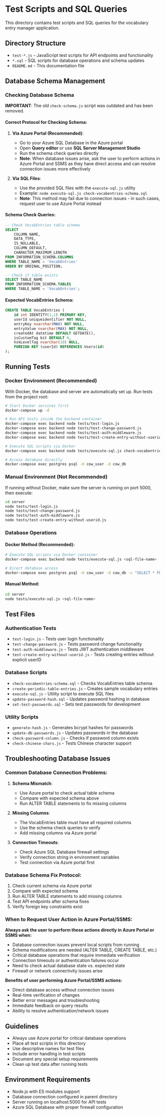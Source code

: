 # Test Scripts and SQL Queries

This directory contains test scripts and SQL queries for the vocabulary entry manager application.

## Directory Structure

- `test-*.js` - JavaScript test scripts for API endpoints and functionality
- `*.sql` - SQL scripts for database operations and schema updates
- `README.md` - This documentation file

## Database Schema Management

### Checking Database Schema

**IMPORTANT**: The old `check-schema.js` script was outdated and has been removed.

#### Correct Protocol for Checking Schema:

1. **Via Azure Portal (Recommended)**:
   - Go to your Azure SQL Database in the Azure portal
   - Open **Query editor** or use **SQL Server Management Studio**
   - Run the schema check queries directly
   - **Note**: When database issues arise, ask the user to perform actions in Azure Portal and SSMS as they have direct access and can resolve connection issues more effectively

2. **Via SQL Files**:
   - Use the provided SQL files with the `execute-sql.js` utility
   - Example: `node execute-sql.js check-vocabentries-schema.sql`
   - **Note**: This method may fail due to connection issues - in such cases, request user to use Azure Portal instead

#### Schema Check Queries:

```sql
-- Check VocabEntries table schema
SELECT 
    COLUMN_NAME,
    DATA_TYPE,
    IS_NULLABLE,
    COLUMN_DEFAULT,
    CHARACTER_MAXIMUM_LENGTH
FROM INFORMATION_SCHEMA.COLUMNS 
WHERE TABLE_NAME = 'VocabEntries' 
ORDER BY ORDINAL_POSITION;

-- Check if table exists
SELECT TABLE_NAME 
FROM INFORMATION_SCHEMA.TABLES 
WHERE TABLE_NAME = 'VocabEntries';
```

#### Expected VocabEntries Schema:

```sql
CREATE TABLE VocabEntries (
    id int IDENTITY(1,1) PRIMARY KEY,
    userId uniqueidentifier NOT NULL,
    entryKey nvarchar(MAX) NOT NULL,
    entryValue nvarchar(MAX) NOT NULL,
    createdAt datetime DEFAULT GETDATE(),
    isCustomTag bit DEFAULT 0,
    hskLevelTag nvarchar(10) NULL,
    FOREIGN KEY (userId) REFERENCES Users(id)
);
```

## Running Tests

### Docker Environment (Recommended)

With Docker, the database and server are automatically set up. Run tests from the project root:

```bash
# Start Docker services first
docker-compose up -d

# Run API tests inside the backend container
docker-compose exec backend node tests/test-login.js
docker-compose exec backend node tests/test-change-password.js
docker-compose exec backend node tests/test-auth-middleware.js
docker-compose exec backend node tests/test-create-entry-without-userid.js

# Execute SQL scripts via Docker
docker-compose exec backend node tests/execute-sql.js check-vocabentries-schema.sql

# Access database directly
docker-compose exec postgres psql -U cow_user -d cow_db
```

### Manual Environment (Not Recommended)

If running without Docker, make sure the server is running on port 5000, then execute:

```bash
cd server
node tests/test-login.js
node tests/test-change-password.js
node tests/test-auth-middleware.js
node tests/test-create-entry-without-userid.js
```

### Database Operations

#### Docker Method (Recommended):
```bash
# Execute SQL scripts via Docker container
docker-compose exec backend node tests/execute-sql.js <sql-file-name>

# Direct database access
docker-compose exec postgres psql -U cow_user -d cow_db -c "SELECT * FROM users;"
```

#### Manual Method:
```bash
cd server
node tests/execute-sql.js <sql-file-name>
```

## Test Files

### Authentication Tests
- `test-login.js` - Tests user login functionality
- `test-change-password.js` - Tests password change functionality
- `test-auth-middleware.js` - Tests JWT authentication middleware
- `test-create-entry-without-userid.js` - Tests creating entries without explicit userID

### Database Scripts
- `check-vocabentries-schema.sql` - Checks VocabEntries table schema
- `create-periodic-table-entries.js` - Creates sample vocabulary entries
- `execute-sql.js` - Utility script to execute SQL files
- `update-password-hash.sql` - Updates password hashing in database
- `set-test-passwords.sql` - Sets test passwords for development

### Utility Scripts
- `generate-hash.js` - Generates bcrypt hashes for passwords
- `update-db-passwords.js` - Updates passwords in the database
- `check-password-column.js` - Checks if password column exists
- `check-chinese-chars.js` - Tests Chinese character support

## Troubleshooting Database Issues

### Common Database Connection Problems:

1. **Schema Mismatch**: 
   - Use Azure portal to check actual table schema
   - Compare with expected schema above
   - Run ALTER TABLE statements to fix missing columns

2. **Missing Columns**:
   - The VocabEntries table must have all required columns
   - Use the schema check queries to verify
   - Add missing columns via Azure portal

3. **Connection Timeouts**:
   - Check Azure SQL Database firewall settings
   - Verify connection string in environment variables
   - Test connection via Azure portal first

### Database Schema Fix Protocol:

1. Check current schema via Azure portal
2. Compare with expected schema
3. Run ALTER TABLE statements to add missing columns
4. Test API endpoints after schema fixes
5. Verify foreign key constraints exist

### When to Request User Action in Azure Portal/SSMS:

**Always ask the user to perform these actions directly in Azure Portal or SSMS when:**

- Database connection issues prevent local scripts from running
- Schema modifications are needed (ALTER TABLE, CREATE TABLE, etc.)
- Critical database operations that require immediate verification
- Connection timeouts or authentication failures occur
- Need to check actual database state vs. expected state
- Firewall or network connectivity issues arise

**Benefits of user performing Azure Portal/SSMS actions:**
- Direct database access without connection issues
- Real-time verification of changes
- Better error messages and troubleshooting
- Immediate feedback on query results
- Ability to resolve authentication/network issues

## Guidelines

- Always use Azure portal for critical database operations
- Place all test scripts in this directory
- Use descriptive names for test files
- Include error handling in test scripts
- Document any special setup requirements
- Clean up test data after running tests

## Environment Requirements

- Node.js with ES modules support
- Database connection configured in parent directory
- Server running on localhost:5000 for API tests
- Azure SQL Database with proper firewall configuration

